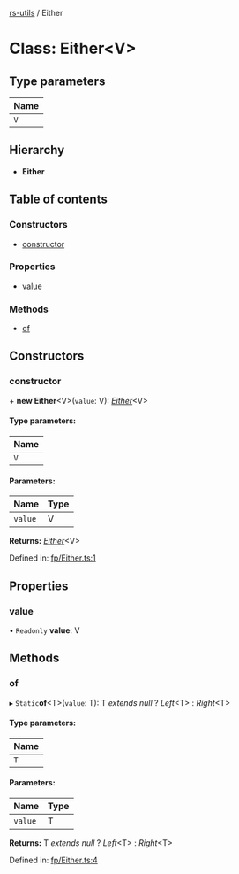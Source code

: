 [rs-utils](../README.md) / Either

# Class: Either<V\>

## Type parameters

Name |
------ |
`V` |

## Hierarchy

* **Either**

## Table of contents

### Constructors

- [constructor](either.md#constructor)

### Properties

- [value](either.md#value)

### Methods

- [of](either.md#of)

## Constructors

### constructor

\+ **new Either**<V\>(`value`: V): [*Either*](either.md)<V\>

#### Type parameters:

Name |
------ |
`V` |

#### Parameters:

Name | Type |
------ | ------ |
`value` | V |

**Returns:** [*Either*](either.md)<V\>

Defined in: [fp/Either.ts:1](https://github.com/HanZhaorz/rs-utils/blob/1d61acb/src/fp/Either.ts#L1)

## Properties

### value

• `Readonly` **value**: V

## Methods

### of

▸ `Static`**of**<T\>(`value`: T): T *extends* *null* ? *Left*<T\> : *Right*<T\>

#### Type parameters:

Name |
------ |
`T` |

#### Parameters:

Name | Type |
------ | ------ |
`value` | T |

**Returns:** T *extends* *null* ? *Left*<T\> : *Right*<T\>

Defined in: [fp/Either.ts:4](https://github.com/HanZhaorz/rs-utils/blob/1d61acb/src/fp/Either.ts#L4)
